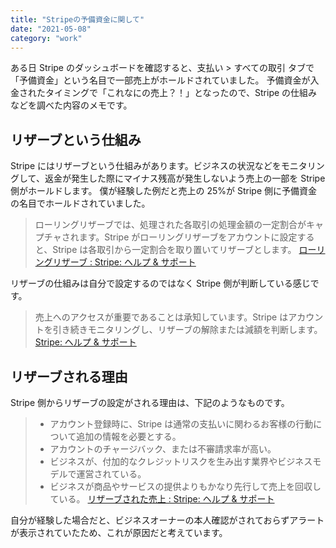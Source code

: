 ```yaml
---
title: "Stripeの予備資金に関して"
date: "2021-05-08"
category: "work"
---
```


ある日 Stripe のダッシュボードを確認すると、支払い > すべての取引 タブで「予備資金」という名目で一部売上がホールドされていました。
予備資金が入金されたタイミングで「これなにの売上？！」となったので、Stripe の仕組みなどを調べた内容のメモです。

## リザーブという仕組み

Stripe にはリザーブという仕組みがあります。ビジネスの状況などをモニタリングして、返金が発生した際にマイナス残高が発生しないよう売上の一部を Stripe 側がホールドします。
僕が経験した例だと売上の 25%が Stripe 側に予備資金の名目でホールドされていました。

> ローリングリザーブでは、処理された各取引の処理金額の一定割合がキャプチャされます。Stripe がローリングリザーブをアカウントに設定すると、Stripe は各取引から一定割合を取り置いてリザーブとします。
> [ローリングリザーブ : Stripe: ヘルプ & サポート](https://support.stripe.com/questions/rolling-reserves)

リザーブの仕組みは自分で設定するのではなく Stripe 側が判断している感じです。

> 売上へのアクセスが重要であることは承知しています。Stripe はアカウントを引き続きモニタリングし、リザーブの解除または減額を判断します。
> [Stripe: ヘルプ & サポート](https://support.stripe.com/topics/reserves)

## リザーブされる理由

Stripe 側からリザーブの設定がされる理由は、下記のようなものです。

> - アカウント登録時に、Stripe は通常の支払いに関わるお客様の行動について追加の情報を必要とする。
> - アカウントのチャージバック、または不審請求率が高い。
> - ビジネスが、付加的なクレジットリスクを生み出す業界やビジネスモデルで運営されている。
> - ビジネスが商品やサービスの提供よりもかなり先行して売上を回収している。
>   [リザーブされた売上 : Stripe: ヘルプ & サポート](https://support.stripe.com/questions/reserved-funds)

自分が経験した場合だと、ビジネスオーナーの本人確認がされておらずアラートが表示されていたため、これが原因だと考えています。
